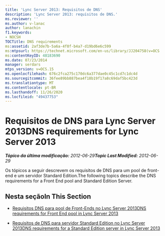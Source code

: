 ```yaml
---
title: 'Lync Server 2013: Requisitos de DNS'
description: 'Lync Server 2013: requisitos de DNS.'
ms.reviewer: ''
ms.author: v-lanac
author: lanachin
f1.keywords:
- NOCSH
TOCTitle: DNS requirements
ms:assetid: 2af3de7b-5a6a-4f0f-b4a7-d19bd6e6c599
ms:mtpsurl: https://technet.microsoft.com/en-us/library/JJ204758(v=OCS.15)
ms:contentKeyID: 48183690
ms.date: 07/23/2014
manager: serdars
mtps_version: v=OCS.15
ms.openlocfilehash: 676c2fca275c170dc6a377dae0c45c1cd7c1dc4d
ms.sourcegitcommit: 36fee89bb887bea4f18b19f17a8c69daf5bc423d
ms.translationtype: MT
ms.contentlocale: pt-BR
ms.lasthandoff: 11/26/2020
ms.locfileid: "49437753"
---
```

# <a name="dns-requirements-for-lync-server-2013"></a><span data-ttu-id="4a1c2-103">Requisitos de DNS para Lync Server 2013</span><span class="sxs-lookup"><span data-stu-id="4a1c2-103">DNS requirements for Lync Server 2013</span></span>

<div data-xmlns="http://www.w3.org/1999/xhtml">

<div class="topic" data-xmlns="http://www.w3.org/1999/xhtml" data-msxsl="urn:schemas-microsoft-com:xslt" data-cs="https://msdn.microsoft.com/">

<div data-asp="https://msdn2.microsoft.com/asp">



</div>

<div id="mainSection">

<div id="mainBody"><span data-ttu-id="4a1c2-104">

<span> </span></span><span class="sxs-lookup"><span data-stu-id="4a1c2-104">

<span> </span></span></span>

<span data-ttu-id="4a1c2-105">_**Tópico da última modificação:** 2012-06-29_</span><span class="sxs-lookup"><span data-stu-id="4a1c2-105">_**Topic Last Modified:** 2012-06-29_</span></span>

<span data-ttu-id="4a1c2-106">Os tópicos a seguir descrevem os requisitos de DNS para um pool de front-end e um servidor Standard Edition.</span><span class="sxs-lookup"><span data-stu-id="4a1c2-106">The following topics describe the DNS requirements for a Front End pool and Standard Edition Server.</span></span>

<div>

## <a name="in-this-section"></a><span data-ttu-id="4a1c2-107">Nesta seção</span><span class="sxs-lookup"><span data-stu-id="4a1c2-107">In This Section</span></span>

  - [<span data-ttu-id="4a1c2-108">Requisitos DNS para pool de Front-Ends no Lync Server 2013</span><span class="sxs-lookup"><span data-stu-id="4a1c2-108">DNS requirements for Front End pool in Lync Server 2013</span></span>](lync-server-2013-dns-requirements-for-front-end-pool.md)

  - [<span data-ttu-id="4a1c2-109">Requisitos de DNS para servidor Standard Edition no Lync Server 2013</span><span class="sxs-lookup"><span data-stu-id="4a1c2-109">DNS requirements for a Standard Edition server in Lync Server 2013</span></span>](lync-server-2013-dns-requirements-for-a-standard-edition-server.md)

<span data-ttu-id="4a1c2-110"></div>

</div>

<span> </span>

</div>

</div>

</span><span class="sxs-lookup"><span data-stu-id="4a1c2-110"></div>

</div>

<span> </span>

</div>

</div>

</span></span></div>

